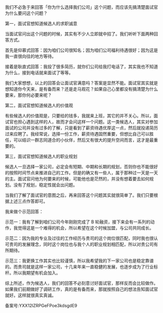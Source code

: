 我们不必急于来回答「你为什么选择我们公司」这个问题，而应该先搞清楚面试官为什么要问这个问题？

第一，面试官想知道候选人的求职诚意

当面试官问出这个问题的时候，其实有不少人立即就中招了。我们听听下面两种回答方式。

首先是仰慕式回答：因为咱们公司很知名；因为咱们公司福利待遇很好；因为这是我一直很向往的地方等待。

接着是耿直式回答：我投了很多简历，就你们公司给我打电话了，其实我也不知道为什么，接到电话就来面试了等等。

我们大家想想，以上的回答会让面试官满意吗？答案是显然不能。面试官其实就是想知道你今天来，是有备而来？还是走马观花？如果自己心里都没有搞清楚为什么要来，那你何必要来呢？

第二，面试官想知道候选人的价值观

有些候选人的价值观是，只要给的钱多，我就来上班，其它的并不关心。所以，面试官也担心遇到这样的人，故而才会问这样一个问题。这一类候选人，其实对参加面试的公司并没有过多的了解，只是看到了薪资待遇优厚这一点，然后就投递简历过来应聘了。我经常说，选择一份工作，薪资待遇固然重要，但想比自己可以胜任，可以结识一群志同道合的小伙伴，然后又有很大的提升空间而言，这才是最重要的。

第三，面试官想知道候选人的职业规划

候选人一旦选择一家公司，必定会有短期、中期和长期的规划，否则你也不能很好的按照时间节点来推进自己的工作。但是的确又有一些人，属于那种过一天是一天的主。面试官问他为何要来的时候，可能他也是茫然的，并没有想着要去如何规划。没有了规划，稳定性就会出问题。

当我们了解了面试官的意图之后，再来回答这个问题其实就很简单了。我们只要根据上述三点作答即可。

我来做个示范回答：

示范一：我有了解到咱们公司今年刚刚完成了 B 轮融资，接下来会有一系列的动作，我觉得这是一个难得的机会，所以希望在这个时候加盟，与公司共同成长。

示范二：因为我的专业及过往的工作经历与贵司的这个岗位很匹配，同时我也很认可贵司的发展理念，同时这个岗位也与我个人的职业规划相匹配，所以对贵公司有所期待。

示范三：我更换工作其实也比较谨慎，所以我希望我的下一家公司也是稳定靠谱的。而贵司就是这样一家公司，十几来年来一直稳健的发展，也逐步成为了行业标杆。所以我期望有机会加入。

综上所述，作为候选人，我们的回答不必刻意讨好面试官，那样反而会比较做作。如果我们前期做好了调研工作，真的是有备而来，那就按照自己的想法告知面试官就好。这样就很真实真诚。

备案号:YXX12lZRPGeFPoe3kdsgdE9